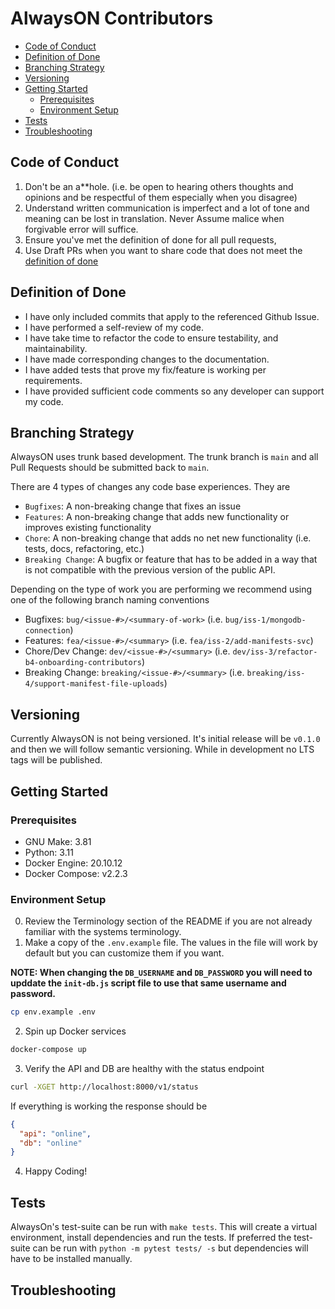 # AlwaysON Contributors

- [Code of Conduct](#code-of-conduct)
- [Definition of Done](#definition-of-done)
- [Branching Strategy](#branching-strategy)
- [Versioning](#versioning)
- [Getting Started](#getting-started)
  - [Prerequisites](#prerequisites)
  - [Environment Setup](#environment-setup)
- [Tests](#tests)
- [Troubleshooting](#troubleshooting)


## Code of Conduct

1. Don't be an a**hole. (i.e. be open to hearing others thoughts and opinions and be respectful of them especially when you disagree)
2. Understand written communication is imperfect and a lot of tone and meaning can be lost in translation. Never Assume malice when forgivable error will suffice.
3. Ensure you've met the definition of done for all pull requests,
4. Use Draft PRs when you want to share code that does not meet the [definition of done](#definition-of-done)


## Definition of Done

- I have only included commits that apply to the referenced Github Issue.
- I have performed a self-review of my code.
- I have take time to refactor the code to ensure testability, and maintainability.
- I have made corresponding changes to the documentation.
- I have added tests that prove my fix/feature is working per requirements.
- I have provided sufficient code comments so any developer can support my code.


## Branching Strategy

AlwaysON uses trunk based development. The trunk branch is `main` and all Pull Requests should be submitted back to `main`.

There are 4 types of changes any code base experiences. They are
 - `Bugfixes`: A non-breaking change that fixes an issue
 - `Features`: A non-breaking change that adds new functionality or improves existing functionality
 - `Chore`: A non-breaking change that adds no net new functionality (i.e. tests, docs, refactoring, etc.)
 - `Breaking Change`: A bugfix or feature that has to be added in a way that is not compatible with the previous version of the public API.

Depending on the type of work you are performing we recommend using one of the following branch naming conventions
 - Bugfixes: `bug/<issue-#>/<summary-of-work>` (i.e. `bug/iss-1/mongodb-connection`)
 - Features: `fea/<issue-#>/<summary>` (i.e. `fea/iss-2/add-manifests-svc`)
 - Chore/Dev Change: `dev/<issue-#>/<summary>` (i.e. `dev/iss-3/refactor-b4-onboarding-contributors`)
 - Breaking Change: `breaking/<issue-#>/<summary>` (i.e. `breaking/iss-4/support-manifest-file-uploads`)

## Versioning

Currently AlwaysON is not being versioned. It's initial release will be `v0.1.0` and then we will follow semantic versioning.
While in development no LTS tags will be published.

## Getting Started

### Prerequisites

 - GNU Make: 3.81
 - Python: 3.11
 - Docker Engine: 20.10.12 
 - Docker Compose: v2.2.3


### Environment Setup

0. Review the Terminology section of the README if you are not already familiar with the systems terminology.
1. Make a copy of the `.env.example` file. The values in the file will work
by default but you can customize them if you want.

**NOTE: When changing the `DB_USERNAME` and `DB_PASSWORD` you will need to upddate the `init-db.js` script file to use that same username and password.**
```bash
cp env.example .env
```

2. Spin up Docker services
```bash
docker-compose up
```

3. Verify the API and DB are healthy with the status endpoint
```bash
curl -XGET http://localhost:8000/v1/status
```
If everything is working the response should be
```json
{
  "api": "online",
  "db": "online"
}
```

4. Happy Coding!


## Tests

AlwaysOn's test-suite can be run with `make tests`. This will create a virtual environment, install dependencies and run the tests. If preferred the test-suite can be run with `python -m pytest tests/ -s` but dependencies will have to be installed manually.

## Troubleshooting
